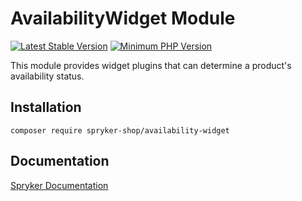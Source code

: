 # AvailabilityWidget Module
[![Latest Stable Version](https://poser.pugx.org/spryker-shop/availability-widget/v/stable.svg)](https://packagist.org/packages/spryker-shop/availability-widget)
[![Minimum PHP Version](https://img.shields.io/badge/php-%3E%3D%208.2-8892BF.svg)](https://php.net/)

This module provides widget plugins that can determine a product's availability status.

## Installation

```
composer require spryker-shop/availability-widget
```

## Documentation

[Spryker Documentation](https://docs.spryker.com)
